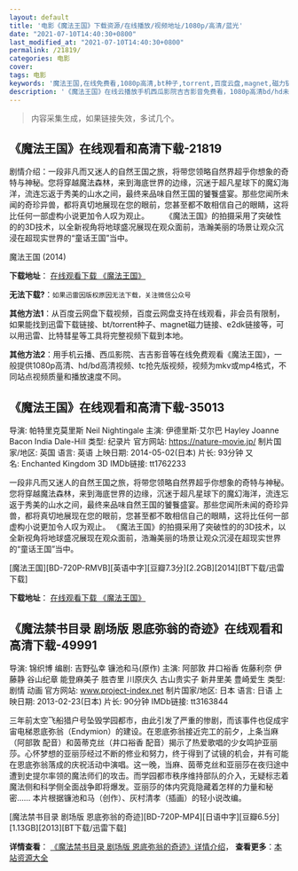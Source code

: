 ```yaml
---
layout: default
title: '电影《魔法王国》下载资源/在线播放/视频地址/1080p/高清/蓝光'
date: "2021-07-10T14:40:30+0800"
last_modified_at: "2021-07-10T14:40:30+0800"
permalink: /21819/
categories: 电影
cover:
tags: 电影
keywords: '魔法王国,在线免费看,1080p高清,bt种子,torrent,百度云盘,magnet,磁力链,迅雷下载资源'
description: '《魔法王国》在线云播放手机西瓜影院吉吉影音免费看，1080p高清bd/hd未删减完整版和tc抢先枪版，mkv/mp4格式，附带bt/torrent种子、magnet/磁力链、百度云盘、网盘资源迅雷下载链接'
---
```


>内容采集生成，如果链接失效，多试几个。


## 《魔法王国》在线观看和高清下载-21819

剧情介绍：一段非凡而又迷人的自然王国之旅，将带您领略自然界超乎你想象的奇特与神秘。您将穿越魔法森林，来到海底世界的边缘，沉迷于超凡星球下的魔幻海洋，流连忘返于秀美的山水之间，最终来品味自然王国的饕餮盛宴。那些您闻所未闻的奇珍异兽，都将真切地展现在您的眼前，您甚至都不敢相信自己的眼睛，这将比任何一部虚构小说更加令人叹为观止。  　　《魔法王国》的拍摄采用了突破性的的3D技术，以全新视角将地球盛况展现在观众面前，浩瀚美丽的场景让观众沉浸在超现实世界的“童话王国”当中。


魔法王国 (2014)

**下载地址**： [在线观看下载 《魔法王国》](https://www.btbtdy.me/btdy/dy914.html) 


**无法下载?**：`如果迅雷因版权原因无法下载，关注微信公众号 `

**其他方法1**：从百度云网盘下载视频，百度云网盘支持在线观看，非会员有限制，如果能找到迅雷下载链接、bt/torrent种子、magnet磁力链接、e2dk链接等，可以用迅雷、比特彗星等工具将完整视频下载到本地。

**其他方法2**：用手机云播、西瓜影院、吉吉影音等在线免费观看《魔法王国》，一般提供1080p高清、hd/bd高清视频、tc抢先版视频，视频为mkv或mp4格式，不同站点视频质量和播放速度不同。


## 《魔法王国》在线观看和高清下载-35013

导演: 帕特里克莫里斯 Neil Nightingale 主演: 伊德里斯·艾尔巴 Hayley Joanne Bacon India Dale-Hill 类型: 纪录片 官方网站: https://nature-movie.jp/ 制片国家/地区: 英国 语言: 英语 上映日期: 2014-05-02(日本) 片长: 93分钟 又名: Enchanted Kingdom 3D IMDb链接: tt1762233

一段非凡而又迷人的自然王国之旅，将带您领略自然界超乎你想象的奇特与神秘。您将穿越魔法森林，来到海底世界的边缘，沉迷于超凡星球下的魔幻海洋，流连忘返于秀美的山水之间，最终来品味自然王国的饕餮盛宴。那些您闻所未闻的奇珍异兽，都将真切地展现在您的眼前，您甚至都不敢相信自己的眼睛，这将比任何一部虚构小说更加令人叹为观止。 《魔法王国》的拍摄采用了突破性的的3D技术，以全新视角将地球盛况展现在观众面前，浩瀚美丽的场景让观众沉浸在超现实世界的“童话王国”当中。


[魔法王国][BD-720P-RMVB][英语中字][豆瓣7.3分][2.2GB][2014][BT下载/迅雷下载]

**下载地址**： [在线观看下载 《魔法王国》](https://www.btdx8.com/torrent/enchanted_kingdom__2013.html) 


## 《魔法禁书目录 剧场版 恩底弥翁的奇迹》在线观看和高清下载-49991

导演: 锦织博 编剧: 吉野弘幸 镰池和马(原作) 主演: 阿部敦 井口裕香 佐藤利奈 伊藤静 谷山纪章 能登麻美子 胜杏里 川原庆久 古山贵实子 新井里美 豊崎爱生 类型: 剧情 动画 官方网站: www.project-index.net 制片国家/地区: 日本 语言: 日语 上映日期: 2013-02-23(日本) 片长: 90分钟 IMDb链接: tt3163844

三年前太空飞船猎户号坠毁学园都市，由此引发了严重的惨剧，而该事件也促成宇宙电梯恩底弥翁（Endymion）的建设。在恩底弥翁接近完工的前夕，上条当麻（阿部敦 配音）和茵蒂克丝（井口裕香 配音）揭示了热爱歌唱的少女鸣护亚丽莎。心怀梦想的亚丽莎经过不断的修业和努力，终于得到了试镜的机会，并有可能在恩底弥翁落成的庆祝活动中演唱。这一晚，当麻、茵蒂克丝和亚丽莎在夜归途中遭到史提尔率领的魔法师们的攻击。而学园都市秩序维持部队的介入，无疑标志着魔法侧和科学侧全面战争即将爆发。亚丽莎的体内究竟隐藏着怎样的力量和秘密…… 本片根据镰池和马（创作）、灰村清孝（插画）的轻小说改编。


[魔法禁书目录 剧场版 恩底弥翁的奇迹][BD-720P-MP4][日语中字][豆瓣6.5分][1.13GB][2013][BT下载/迅雷下载]

**详情查看**： [《魔法禁书目录 剧场版 恩底弥翁的奇迹》详情介绍](/movie/49991/)， **查看更多**：[本站资源大全](/movie/t/all/)

